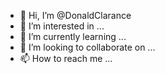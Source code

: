 - 👋 Hi, I’m @DonaldClarance
- 👀 I’m interested in ...
- 🌱 I’m currently learning ...
- 💞️ I’m looking to collaborate on ...
- 📫 How to reach me ...

<!---
DonaldClarance/DonaldClarance is a ✨ special ✨ repository because its `README.md` (this file) appears on your GitHub profile.
You can click the Preview link to take a look at your changes.
--->
